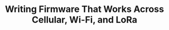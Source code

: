 ---
layout: externalpost
title: "Writing Firmware That Works Across Cellular, Wi-Fi, and LoRa"
redirect_url: https://dev.blues.io/blog/firmware-cellular-wifi-lora/
publication_name: "Blues Developer Blog"
publication_url: "https://dev.blues.io/blog/"
---